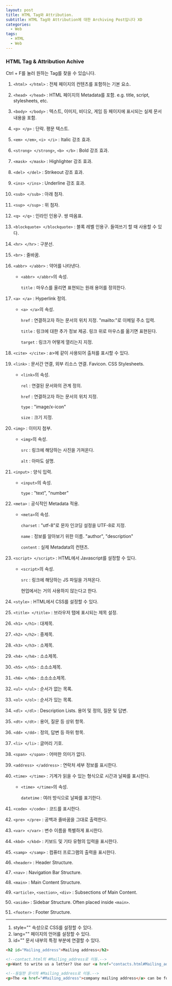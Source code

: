 ```yaml
---
layout: post
title: HTML Tag와 Attribution.
subtitle: HTML Tag와 Attribution에 대한 Archiving Post입니다 XD
categories:
  - Web
tags:
  - HTML
  - Web
---
```


### HTML Tag & Attribution Achive

Ctrl + F를 눌러 원하는 Tag를 찾을 수 있습니다.

1. `<html> </html>` : 전체 페이지의 컨텐츠를 포함하는 기본 요소.
2. `<head> </head>` : HTML 페이지의 Metadata를 포함. e.g. title, script, stylesheets, etc.
3. `<body> </body>` : 텍스트, 이미지, 비디오, 게임 등 페이지에 표시되는 실제 문서 내용을 포함.

4. `<p> </p>` : 단락. 평문 텍스트.
5. `<em> </em>`, `<i> </i>` : Italic 강조 효과.
6. `<strong> </strong>`, `<b> </b>` : Bold 강조 효과.
7. `<mask> </mask>` : Highlighter 강조 효과.
8. `<del> </del>` : Strikeout 강조 효과.
9. `<ins> </ins>` : Underline 강조 효과.
10. `<sub> </sub>` : 아래 첨자.
11. `<sup> </sup>` : 위 첨자.
12. `<q> </q>` : 인라인 인용구. 쌍 따옴표.
13. `<blockquote> </blockquote>` : 블록 레벨 인용구. 들여쓰기 할 때 사용할 수 있다.
14. `<hr> </hr>` : 구분선.
15. `<br>` : 줄바꿈.
16. `<abbr> </abbr>` : 약어를 나타낸다.
    - `<abbr> </abbr>`의 속성.

        `title` : 마우스를 올리면 표현되는 원래 용어를 정의한다.

17. `<a> </a>` : Hyperlink 정의.
    - `<a> </a>`의 속성.

        `href` : 연결하고자 하는 문서의 위치 지정. "mailto:"로 이메일 주소 입력.

        `title` : 링크에 대한 추가 정보 제공. 링크 위로 마우스를 옮기면 표현된다.

        `target` : 링크가 어떻게 열리는지 지정.

18. `<cite> </cite>` : &it;a>에 같이 사용되어 출처를 표시할 수 있다.

19. `<link>` : 문서간 연결, 외부 리소스 연결. Favicon. CSS Stylesheets.
    - `<link>`의 속성.

        `rel` : 연결된 문서와의 관계 정의.

        `href` : 연결하고자 하는 문서의 위치 지정.

        `type` : "image/x-icon"

        `size` : 크기 지정.

     

20. `<img>` : 이미지 첨부.
    - `<img>`의 속성.

        `src` : 링크에 해당하는 사진을 가져온다.

        `alt` : 아마도 설명.

21. `<input>` : 양식 입력.
    - `<input>`의 속성.

        `type` : "text", "number"

22. `<meta>` : 공식적인 Metadata 적용.
    - `<meta>`의 속성.

        `charset` : "utf-8"로 문자 인코딩 설정을 UTF-8로 지정.

        `name` : 정보를 알아보기 위한 이름. "author", "description"

        `content` : 실제 Metadata의 컨텐츠.

23. `<script> </script>` : HTML에서 Javascript를 설정할 수 있다.
    - `<script>`의 속성.

        `src` : 링크에 해당하는 JS 파일을 가져온다.

        현업에서는 거의 사용하지 않는다고 한다.

24. `<style>` : HTML에서 CSS를 설정할 수 있다.
25. `<title> </title>` : 브라우저 탭에 표시되는 제목 설정.
26. `<h1> </h1>` : 대제목.
27. `<h2> </h2>` : 중제목.
28. `<h3> </h3>` : 소제목.
29. `<h4> </h4>` : 소소제목.
30. `<h5> </h5>` : 소소소제목.
31. `<h6> </h6>` : 소소소소제목.
32. `<ul> </ul>` : 순서가 없는 목록.
33. `<ol> </ol>` : 순서가 있는 목록.
34. `<dl> </dl>` : Description Lists. 용어 및 정의, 질문 및 답변.
35. `<dt> </dt>` : 용어, 질문 등 상위 항목.
36. `<dd> </dd>` : 정의, 답변 등 하위 항목.
37. `<li> </li>` : 글머리 기호.
38. `<span> </span>` : 어떠한 의미가 없다.
39. `<address> </address>` : 연락처 세부 정보를 표시한다.
40. `<time> </time>` : 기계가 읽을 수 있는 형식으로 시간과 날짜를 표시한다.
    - `<time> </time>`의 속성.

        `datetime` : 여러 방식으로 날짜를 표기한다.

41. `<code> </code>` : 코드를 표시한다.
42. `<pre> </pre>` : 공백과 줄바꿈을 그대로 출력한다.
43. `<var> </var>` : 변수 이름을 특별하게 표시한다.
44. `<kbd> </kbd>` : 키보드 및 기타 유형의 입력을 표시한다.
45. `<samp> </samp>` : 컴퓨터 프로그램의 출력을 표시한다.

46. `<header>` : Header Structure.
47. `<nav>` : Navigation Bar Structure.
48. `<main>` : Main Content Structure.
49. `<article>`, `<section>`, `<div>` : Subsections of Main Content.
50. `<aside>` : Sidebar Structure. Often placed inside `<main>`.
51. `<footer>` : Footer Structure.

---

1. style="" 속성으로 CSS를 설정할 수 있다.
2. lang="" 페이지의 언어를 설정할 수 있다.
3. id="" 문서 내부의 특정 부분에 연결할 수 있다.

```html
<h2 id="Mailing_address">Mailing address</h2>

<!--contact.html의 #Mailing_address로 이동.-->
<p>Want to write us a letter? Use our <a href="contacts.html#Mailing_address">mailing address</a>.</p>

<!--동일한 문서의 #Mailing_address로 이동.-->
<p>The <a href="#Mailing_address">company mailing address</a> can be found at the bottom of this page.</p>
```